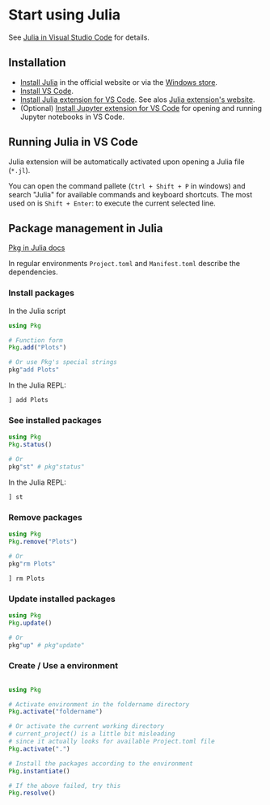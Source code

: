 # Start using Julia

See [Julia in Visual Studio Code](https://code.visualstudio.com/docs/languages/julia) for details.

## Installation

- [Install Julia](https://julialang.org/downloads/) in the official website or via the [Windows store](https://www.microsoft.com/zh-tw/p/julia/9njnww8pvkmn?rtc=1&activetab=pivot:overviewtab).
- [Install VS Code](https://code.visualstudio.com/).
- [Install Julia extension for VS Code](https://marketplace.visualstudio.com/items?itemName=julialang.language-julia). See alos [Julia extension's website](https://www.julia-vscode.org/).
- (Optional) [Install Jupyter extension for VS Code](https://marketplace.visualstudio.com/items?itemName=ms-toolsai.jupyter) for opening and running Jupyter notebooks in VS Code.

## Running Julia in VS Code

Julia extension will be automatically activated upon opening a Julia file (`*.jl`).

You can open the command pallete (`Ctrl + Shift + P` in windows) and search "Julia" for available commands and keyboard shortcuts. The most used on is `Shift + Enter`: to execute the current selected line.

## Package management in Julia

[Pkg in Julia docs](https://docs.julialang.org/en/v1/stdlib/Pkg/)

In regular environments `Project.toml` and `Manifest.toml` describe the dependencies.

### Install packages

In the Julia script

```julia
using Pkg

# Function form
Pkg.add("Plots")

# Or use Pkg's special strings
pkg"add Plots"
```


In the Julia REPL:

```julia-repl
] add Plots
```

### See installed packages

```julia
using Pkg
Pkg.status()

# Or
pkg"st" # pkg"status"

```

In the Julia REPL:

```julia-repl
] st
```

### Remove packages

```julia
using Pkg
Pkg.remove("Plots")

# Or
pkg"rm Plots"
```

```julia-repl
] rm Plots
```

### Update installed packages

```julia
using Pkg
Pkg.update()

# Or
pkg"up" # pkg"update"
```

### Create / Use a environment

```julia

using Pkg

# Activate environment in the foldername directory
Pkg.activate("foldername")

# Or activate the current working directory
# current_project() is a little bit misleading
# since it actually looks for available Project.toml file
Pkg.activate(".")

# Install the packages according to the environment
Pkg.instantiate()

# If the above failed, try this
Pkg.resolve()
```
